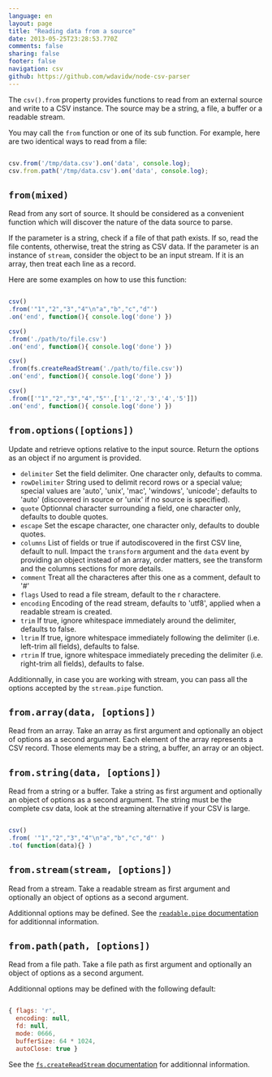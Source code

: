 ```yaml
---
language: en
layout: page
title: "Reading data from a source"
date: 2013-05-25T23:28:53.770Z
comments: false
sharing: false
footer: false
navigation: csv
github: https://github.com/wdavidw/node-csv-parser
---
```



The `csv().from` property provides functions to read from an external 
source and write to a CSV instance. The source may be a string, a file, 
a buffer or a readable stream.   

You may call the `from` function or one of its sub function. For example, 
here are two identical ways to read from a file:

```javascript

csv.from('/tmp/data.csv').on('data', console.log);
csv.from.path('/tmp/data.csv').on('data', console.log);
```


<a name="from"></a>
`from(mixed)`
-------------

Read from any sort of source. It should be considered as a convenient function which 
will discover the nature of the data source to parse.   

If the parameter is a string, check if a file of that path exists. If so, read the file contents,
otherwise, treat the string as CSV data. If the parameter is an instance of `stream`, consider the
object to be an input stream. If it is an array, then treat each line as a record.   

Here are some examples on how to use this function:

```javascript

csv()
.from('"1","2","3","4"\n"a","b","c","d"')
.on('end', function(){ console.log('done') })

csv()
.from('./path/to/file.csv')
.on('end', function(){ console.log('done') })

csv()
.from(fs.createReadStream('./path/to/file.csv'))
.on('end', function(){ console.log('done') })

csv()
.from(['"1","2","3","4","5"',['1','2','3','4','5']])
.on('end', function(){ console.log('done') })
```



<a name="from.options"></a>
`from.options([options])`
-------------------------

Update and retrieve options relative to the input source. Return 
the options as an object if no argument is provided.

*   `delimiter`     Set the field delimiter. One character only, defaults to comma.
*   `rowDelimiter`  String used to delimit record rows or a special value; special values are 'auto', 'unix', 'mac', 'windows', 'unicode'; defaults to 'auto' (discovered in source or 'unix' if no source is specified).
*   `quote`         Optionnal character surrounding a field, one character only, defaults to double quotes.
*   `escape`        Set the escape character, one character only, defaults to double quotes.
*   `columns`       List of fields or true if autodiscovered in the first CSV line, default to null. Impact the `transform` argument and the `data` event by providing an object instead of an array, order matters, see the transform and the columns sections for more details.
*   `comment`       Treat all the characteres after this one as a comment, default to '#'
*   `flags`         Used to read a file stream, default to the r charactere.
*   `encoding`      Encoding of the read stream, defaults to 'utf8', applied when a readable stream is created.
*   `trim`          If true, ignore whitespace immediately around the delimiter, defaults to false.
*   `ltrim`         If true, ignore whitespace immediately following the delimiter (i.e. left-trim all fields), defaults to false.
*   `rtrim`         If true, ignore whitespace immediately preceding the delimiter (i.e. right-trim all fields), defaults to false.

Additionnally, in case you are working with stream, you can pass all 
the options accepted by the `stream.pipe` function.


<a name="from.array"></a>
`from.array(data, [options])`
------------------------------

Read from an array. Take an array as first argument and optionally 
an object of options as a second argument. Each element of the array 
represents a CSV record. Those elements may be a string, a buffer, an
array or an object.


<a name="from.string"></a>
`from.string(data, [options])`
-------------------------------

Read from a string or a buffer. Take a string as first argument and 
optionally an object of options as a second argument. The string 
must be the complete csv data, look at the streaming alternative if your 
CSV is large.

```javascript

csv()
.from( '"1","2","3","4"\n"a","b","c","d"' )
.to( function(data){} )
```



<a name="from.stream"></a>
`from.stream(stream, [options])`
--------------------------------

Read from a stream. Take a readable stream as first argument and optionally 
an object of options as a second argument.

Additionnal options may be defined. See the [`readable.pipe` 
documentation][srpdo] for additionnal information.

[srpdo]: http://www.nodejs.org/api/stream.html#stream_readable_pipe_destination_options


<a name="from.path"></a>
`from.path(path, [options])`
----------------------------

Read from a file path. Take a file path as first argument and optionally an object 
of options as a second argument.

Additionnal options may be defined with the following default:

```javascript

{ flags: 'r',
  encoding: null,
  fd: null,
  mode: 0666,
  bufferSize: 64 * 1024,
  autoClose: true }

```

See the [`fs.createReadStream` documentation][fscpo] for additionnal information.

[fscpo]: http://www.nodejs.org/api/fs.html#fs_fs_createreadstream_path_options

